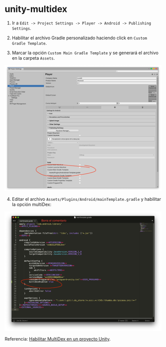 # unity-multidex

1. Ir a `Edit -> Project Settings -> Player -> Android -> Publishing Settings`.

2. Habilitar el archivo Gradle personalizado haciendo click en `Custom Gradle Template`.

3. Marcar la opción `Custom Main Gradle Template` y se generará el archivo en la carpeta `Assets`.

  ![](a.png)

4. Editar el archivo `Assets/Plugins/Android/mainTemplate.gradle` y habilitar la opción multiDex:

  ![](b.png)

Referencia: [Habilitar MultiDex en un proyecto Unity](https://appmediation.com/unity-enable-multidex/).
